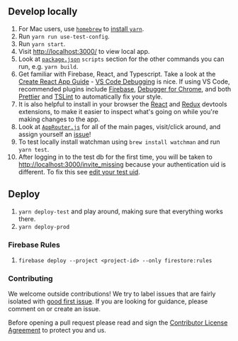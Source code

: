 ## Develop locally

1.  For Mac users, use [`homebrew`](https://brew.sh/) to [install `yarn`](https://yarnpkg.com/lang/en/docs/install/).
1.  Run `yarn run use-test-config`.
1.  Run `yarn start`.
1.  Visit [http://localhost:3000/](http://localhost:3000/) to view local app.
1.  Look at [`package.json`](package.json) `scripts` section for the other commands you can run, e.g. `yarn build`.
1.  Get familiar with Firebase, React, and Typescript. Take a look at the [Create React App Guide](https://github.com/facebookincubator/create-react-app/blob/master/packages/react-scripts/template/README.md) - [VS Code Debugging](https://github.com/facebook/create-react-app/blob/master/packages/react-scripts/template/README.md#visual-studio-code) is nice. If using VS Code, recommended plugins include [Firebase](https://marketplace.visualstudio.com/items?itemName=toba.vsfire), [Debugger for Chrome](https://marketplace.visualstudio.com/items?itemName=msjsdiag.debugger-for-chrome), and both [Prettier](https://marketplace.visualstudio.com/items?itemName=esbenp.prettier-vscode) and [TSLint](https://marketplace.visualstudio.com/items?itemName=eg2.tslint) to automatically fix your style.
1.  It is also helpful to install in your browser the [React](https://chrome.google.com/webstore/detail/react-developer-tools/fmkadmapgofadopljbjfkapdkoienihi?hl=en) and [Redux](https://chrome.google.com/webstore/detail/redux-devtools/lmhkpmbekcpmknklioeibfkpmmfibljd?hl=en) devtools extensions, to make it easier to inspect what's going on while you're making changes to the app.
1.  Look at [`AppRouter.js`](src/components/AppRouter.js) for all of the main pages, visit/click around, and assign yourself an [issue](https://github.com/rahafoundation/raha-web-app/issues)!
1.  To test locally install watchman using `brew install watchman` and run `yarn test`.
1.  After logging in to the test db for the first time, you will be taken to [http://localhost:3000/invite_missing](http://localhost:3000/invite_missing) because your authentication uid is different. To fix this see [edit your test uid](https://github.com/rahafoundation/firebase-backup#edit-your-personal-test-uid).

## Deploy

1.  `yarn deploy-test` and play around, making sure that everything works there.
1.  `yarn deploy-prod`

### Firebase Rules

1.  `firebase deploy --project <project-id> --only firestore:rules`

### Contributing

We welcome outside contributions! We try to label issues that are fairly isolated with [good first issue](https://github.com/rahafoundation/raha-web-app/issues?q=is%3Aissue+is%3Aopen+label%3A%22good+first+issue%22). If you are looking for guidance, please comment on or create an issue.

Before opening a pull request please read and sign the [Contributor License Agreement](https://docs.google.com/forms/d/1qUbT8hPnwfqgtYkWyr2jkGnO07_vKqw9bKSH19uBgWE/) to protect you and us.
